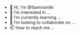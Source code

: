 - 👋 Hi, I’m @Samiramlki
- 👀 I’m interested in ...
- 🌱 I’m currently learning ...
- 💞️ I’m looking to collaborate on ...
- 📫 How to reach me ...

<!---
Samiramlki/Samiramlki is a ✨ special ✨ repository because its `README.md` (this file) appears on your GitHub profile.
You can click the Preview link to take a look at your changes.
--->
